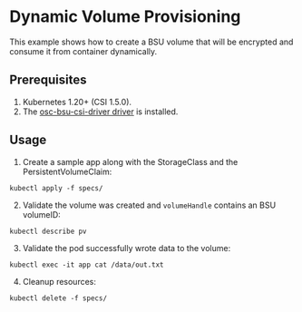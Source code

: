 # Dynamic Volume Provisioning
This example shows how to create a BSU volume that will be encrypted and consume it from container dynamically.

## Prerequisites

1. Kubernetes 1.20+ (CSI 1.5.0).
2. The [osc-bsu-csi-driver driver](https://github.com/outscale-dev/osc-bsu-csi-driver) is installed.

## Usage

1. Create a sample app along with the StorageClass and the PersistentVolumeClaim:
```
kubectl apply -f specs/
```

2. Validate the volume was created and `volumeHandle` contains an BSU volumeID:
```
kubectl describe pv
```

3. Validate the pod successfully wrote data to the volume:
```
kubectl exec -it app cat /data/out.txt
```

4. Cleanup resources:
```
kubectl delete -f specs/
```
